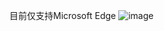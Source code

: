 目前仅支持Microsoft Edge
![image](https://github.com/ssxzi/meituan_get_cookie/assets/42813459/3be28613-f7bd-45f5-ace4-8141e277ef25)
